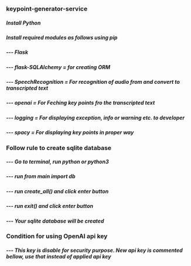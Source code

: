 ### keypoint-generator-service

##### Install Python
##### Install required modules as follows using pip
##### --- Flask
##### --- flask-SQLAlchemy = for creating ORM
##### --- SpeechRecognition = For recognition of audio from and convert to transcripted text
##### --- openai  = For Feching key points fro the transcripted text
##### --- logging = For displaying exception, info or warning etc. to developer
##### --- spacy = For displaying key points in proper way

### Follow rule to create sqlite database
##### --- Go to terminal, run python or python3
##### --- run from main import db
##### --- run create_all() and click enter button
##### --- run exit() and click enter button 
##### --- Your sqlite database will be created

### Condition for using OpenAI api key
##### --- This key is disable for security purpose. New api key is commented bellow, use that instead of applied api key

